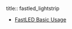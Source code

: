 title:: fastled_lightstrip

- [FastLED Basic Usage](https://github.com/FastLED/FastLED/wiki/Basic-usage)